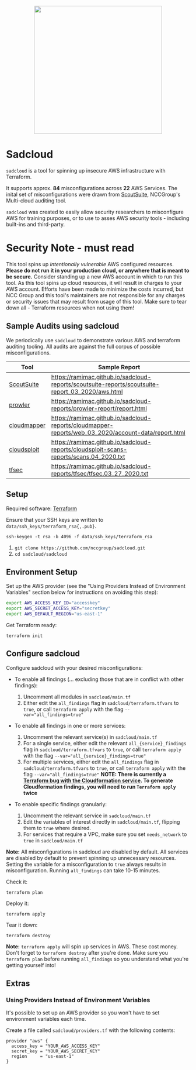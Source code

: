 <p align="center">
  <img src="https://repository-images.githubusercontent.com/214713418/b5503a80-f973-11e9-9057-4b1351e09242" width=350/>
</p>

# Sadcloud

`sadcloud` is a tool for spinning up insecure AWS infrastructure with Terraform.

It supports approx. **84** misconfigurations across **22** AWS Services.
The inital set of misconfigurations were drawn from [ScoutSuite](https://www.github.com/nccgroup/scoutsuite), NCCGroup's Multi-cloud auditing tool.

`sadcloud` was created to easily allow security researchers to misconfigure AWS for training purposes, or to use to asses AWS security tools - including built-ins and third-party.

# Security Note - must read

This tool spins up _intentionally vulnerable_ AWS configured resources. **Please do not run it in your production cloud, or anywhere that is meant to be secure.** Consider standing up a new AWS account in which to run this tool. As this tool spins up cloud resources, it will result in charges to your AWS account. Efforts have been made to minimize the costs incurred, but NCC Group and this tool's maintainers are not responsible for any charges or security issues that may result from usage of this tool. Make sure to tear down all - Terraform resources when not using them!

## Sample Audits using sadcloud

We periodically use `sadcloud` to demonstrate various AWS and terraform auditing tooling. All audits are against the full corpus of possible misconfigurations.


| Tool  | Sample Report |
| ------------- | ------------- |
| [ScoutSuite](https://github.com/nccgroup/ScoutSuite)  | https://ramimac.github.io/sadcloud-reports/scoutsuite-reports/scoutsuite-report_03_2020/aws.html  |
| [prowler](https://github.com/toniblyx/prowler)  | https://ramimac.github.io/sadcloud-reports/prowler-report/report.html  |
|[cloudmapper](https://github.com/duo-labs/cloudmapper) |https://ramimac.github.io/sadcloud-reports/cloudmapper-reports/web_03_2020/account-data/report.html |
|[cloudsploit](https://github.com/cloudsploit/scans) | https://ramimac.github.io/sadcloud-reports/cloudsploit-scans-reports/scans.04_2020.txt |
| [tfsec](https://github.com/liamg/tfsec) | https://ramimac.github.io/sadcloud-reports/tfsec/tfsec.03_27_2020.txt |

## Setup

Required software: [Terraform](https://learn.hashicorp.com/terraform/getting-started/install.html)

Ensure that your SSH keys are written to `data/ssh_keys/terraform_rsa{,.pub}`.

```
ssh-keygen -t rsa -b 4096 -f data/ssh_keys/terraform_rsa
```

1. `git clone https://github.com/nccgroup/sadcloud.git`
2. `cd sadcloud/sadcloud`

## Environment Setup

Set up the AWS provider (see the "Using Providers Instead of Environment Variables" section below for instructions on avoiding this step):

```sh
export AWS_ACCESS_KEY_ID="accesskey"
export AWS_SECRET_ACCESS_KEY="secretkey"
export AWS_DEFAULT_REGION="us-east-1"
```

Get Terraform ready:

```
terraform init
```

## Configure sadcloud

Configure sadcloud with your desired misconfigurations:  

* To enable all findings (... excluding those that are in conflict with other findings):
  1. Uncomment all modules in `sadcloud/main.tf`
  2. Either edit the `all_findings` flag in `sadcloud/terraform.tfvars` to `true`, or call `terraform apply` with the flag `--var="all_findings=true"`


* To enable all findings in one or more services:
  1. Uncomment the relevant service(s) in `sadcloud/main.tf`
  2. For a single service, either edit the relevant `all_{service}_findings` flag in `sadcloud/terraform.tfvars` to `true`, or call `terraform apply` with the flag `--var="all_{service}_findings=true"`
  3. For multiple services, either edit the `all_findings` flag in `sadcloud/terraform.tfvars` to `true`, or call `terraform apply` with the flag `--var="all_findings=true"`
  **NOTE: There is currently a [Terraform bug with the Cloudformation service](https://github.com/terraform-providers/terraform-provider-aws/issues/545). To generate Cloudformation findings, you will need to run `Terraform apply` twice**

* To enable specific findings granularly:
  1. Uncomment the relevant service in `sadcloud/main.tf`
  2. Edit the variables of interest directly in `sadcloud/main.tf`, flipping them to `true` where desired.
  3. For services that require a VPC, make sure you set `needs_network` to `true` in `sadcloud/main.tf`

**Note:** All misconfigurations in sadcloud are disabled by default. All services are disabled by default to prevent spinning up unnecessary resources. Setting the variable for a misconfiguration to `true` always results in misconfiguration. Running `all_findings` can take 10-15 minutes.

Check it:

```
terraform plan
```

Deploy it:

```
terraform apply
```

Tear it down:

```
terraform destroy
```

**Note:** `terraform apply` will spin up services in AWS. These cost money. Don't forget to `terraform destroy` after you're done. Make sure you `terraform plan` before running `all_findings` so you understand what you're getting yourself into!

## Extras

### Using Providers Instead of Environment Variables

It's possible to set up an AWS provider so you won't have to set environment variables each time.

Create a file called `sadcloud/providers.tf` with the following contents:

```hcl
provider "aws" {
  access_key = "YOUR_AWS_ACCESS_KEY"
  secret_key = "YOUR_AWS_SECRET_KEY"
  region     = "us-east-1"
}
```
